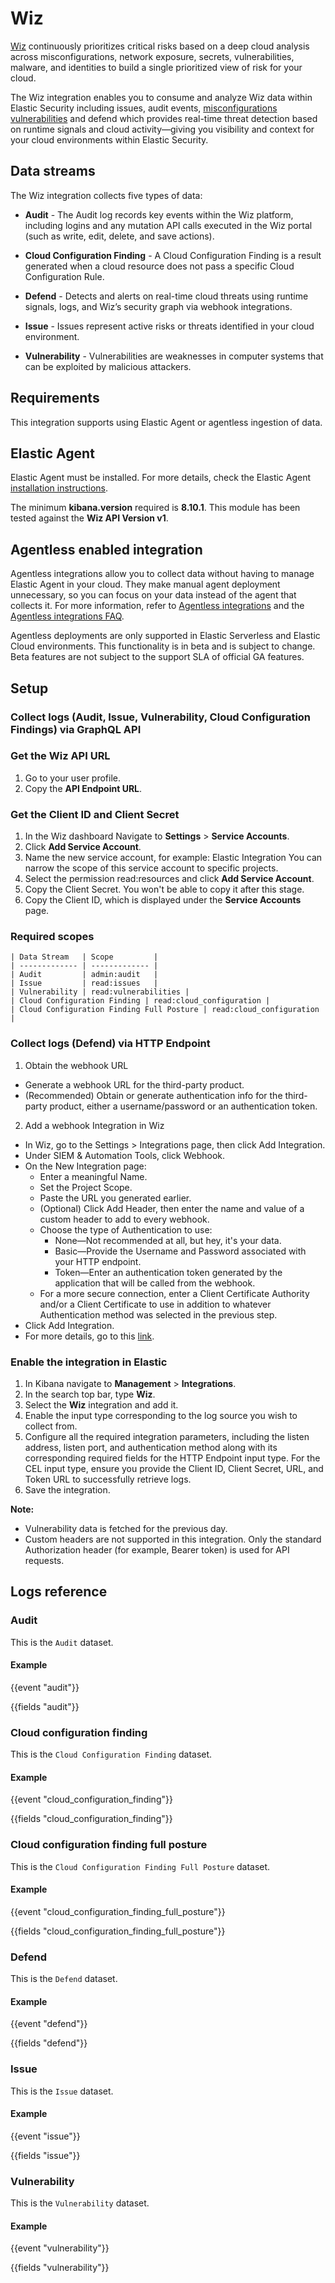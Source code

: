 # Wiz

[Wiz](https://www.wiz.io/) continuously prioritizes critical risks based on a deep cloud analysis across misconfigurations, network exposure, secrets, vulnerabilities, malware, and identities to build a single prioritized view of risk for your cloud.

The Wiz integration enables you to consume and analyze Wiz data within Elastic Security including issues, audit events, [misconfigurations](https://ela.st/cspm) [vulnerabilities](https://ela.st/cnvm) and defend which provides real-time threat detection based on runtime signals and cloud activity—giving you visibility and context for your cloud environments within Elastic Security.

## Data streams

The Wiz integration collects five types of data:

- **Audit** - The Audit log records key events within the Wiz platform, including logins and any mutation API calls executed in the Wiz portal (such as write, edit, delete, and save actions).

- **Cloud Configuration Finding** - A Cloud Configuration Finding is a result generated when a cloud resource does not pass a specific Cloud Configuration Rule.

- **Defend** - Detects and alerts on real-time cloud threats using runtime signals, logs, and Wiz’s security graph via webhook integrations.

- **Issue** - Issues represent active risks or threats identified in your cloud environment.

- **Vulnerability** - Vulnerabilities are weaknesses in computer systems that can be exploited by malicious attackers.

## Requirements

This integration supports using Elastic Agent or agentless ingestion of data.

## Elastic Agent

Elastic Agent must be installed. For more details, check the Elastic Agent [installation instructions](docs-content://reference/fleet/install-elastic-agents.md).

The minimum **kibana.version** required is **8.10.1**.
This module has been tested against the **Wiz API Version v1**.

## Agentless enabled integration

Agentless integrations allow you to collect data without having to manage Elastic Agent in your cloud. They make manual agent deployment unnecessary, so you can focus on your data instead of the agent that collects it. For more information, refer to [Agentless integrations](https://www.elastic.co/guide/en/serverless/current/security-agentless-integrations.html) and the [Agentless integrations FAQ](https://www.elastic.co/guide/en/serverless/current/agentless-integration-troubleshooting.html).

Agentless deployments are only supported in Elastic Serverless and Elastic Cloud environments. This functionality is in beta and is subject to change. Beta features are not subject to the support SLA of official GA features.

## Setup

### Collect logs (Audit, Issue, Vulnerability, Cloud Configuration Findings) via GraphQL API

### Get the Wiz API URL

1. Go to your user profile.
2. Copy the **API Endpoint URL**.

### Get the Client ID and Client Secret

1. In the Wiz dashboard Navigate to **Settings** > **Service Accounts**.
2. Click **Add Service Account**.
3. Name the new service account, for example: Elastic Integration You can narrow the scope of this service account to specific projects.
4. Select the permission read:resources and click **Add Service Account**.
5. Copy the Client Secret. You won't be able to copy it after this stage.
6. Copy the Client ID, which is displayed under the **Service Accounts** page.

### Required scopes

    | Data Stream   | Scope         |
    | ------------- | ------------- |
    | Audit         | admin:audit   |
    | Issue         | read:issues   |
    | Vulnerability | read:vulnerabilities |
    | Cloud Configuration Finding | read:cloud_configuration |
    | Cloud Configuration Finding Full Posture | read:cloud_configuration |

### Collect logs (Defend) via HTTP Endpoint

1. Obtain the webhook URL
- Generate a webhook URL for the third-party product.
- (Recommended) Obtain or generate authentication info for the third-party product, either a username/password or an authentication token.

2. Add a webhook Integration in Wiz
- In Wiz, go to the Settings > Integrations page, then click Add Integration.
- Under SIEM & Automation Tools, click Webhook.
- On the New Integration page:
  - Enter a meaningful Name.
  - Set the Project Scope.
  - Paste the URL you generated earlier.
  - (Optional) Click Add Header, then enter the name and value of a custom header to add to every webhook.
  - Choose the type of Authentication to use:
    - None—Not recommended at all, but hey, it's your data.
    - Basic—Provide the Username and Password associated with your HTTP endpoint.
    - Token—Enter an authentication token generated by the application that will be called from the webhook.
  - For a more secure connection, enter a Client Certificate Authority and/or a Client Certificate to use in addition to whatever Authentication method was selected in the previous step.
- Click Add Integration.
- For more details, go to this [link](https://docs.wiz.io/docs/webhook-integration).

### Enable the integration in Elastic

1. In Kibana navigate to **Management** > **Integrations**.
2. In the search top bar, type **Wiz**.
3. Select the **Wiz** integration and add it.
4. Enable the input type corresponding to the log source you wish to collect from.
5. Configure all the required integration parameters, including the listen address, listen port, and authentication method along with its corresponding required fields for the HTTP Endpoint input type. For the CEL input type, ensure you provide the Client ID, Client Secret, URL, and Token URL to successfully retrieve logs.
6. Save the integration.

**Note:**
  - Vulnerability data is fetched for the previous day.
  - Custom headers are not supported in this integration. Only the standard Authorization header (for example, Bearer token) is used for API requests.

## Logs reference

### Audit

This is the `Audit` dataset.

#### Example

{{event "audit"}}

{{fields "audit"}}

### Cloud configuration finding

This is the `Cloud Configuration Finding` dataset.

#### Example

{{event "cloud_configuration_finding"}}

{{fields "cloud_configuration_finding"}}

### Cloud configuration finding full posture

This is the `Cloud Configuration Finding Full Posture` dataset.

#### Example

{{event "cloud_configuration_finding_full_posture"}}

{{fields "cloud_configuration_finding_full_posture"}}

### Defend

This is the `Defend` dataset.

#### Example

{{event "defend"}}

{{fields "defend"}}

### Issue

This is the `Issue` dataset.

#### Example

{{event "issue"}}

{{fields "issue"}}

### Vulnerability

This is the `Vulnerability` dataset.

#### Example

{{event "vulnerability"}}

{{fields "vulnerability"}}
